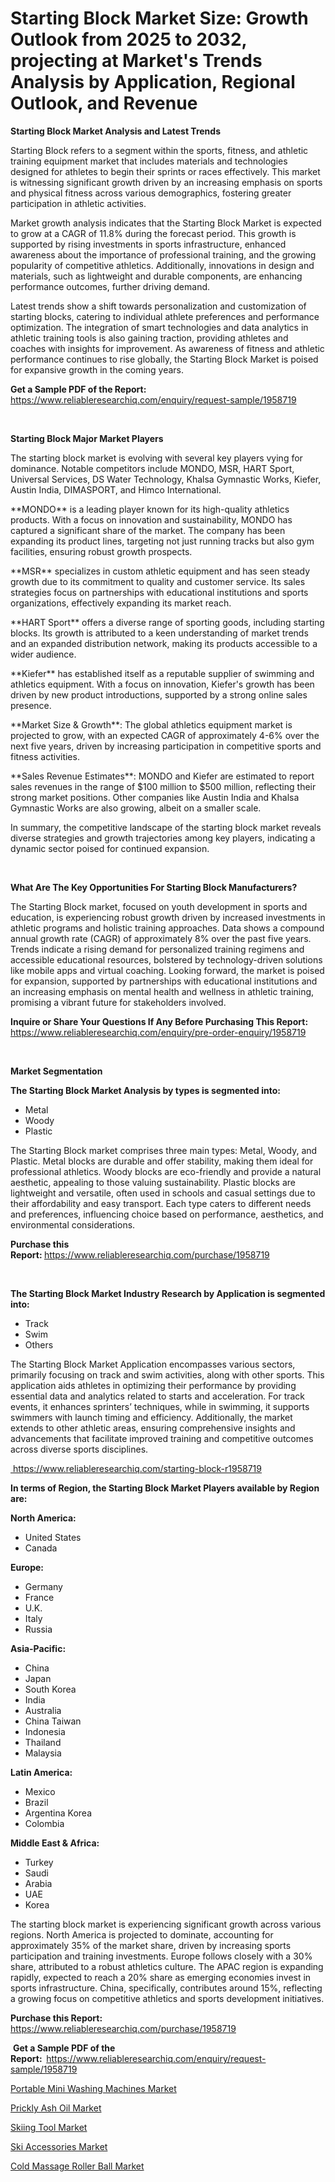 <p><h1>Starting Block Market Size: Growth Outlook from 2025 to 2032, projecting at Market's Trends Analysis by Application, Regional Outlook, and Revenue</h1></p><p><strong>Starting Block Market Analysis and Latest Trends</strong></p>
<p><p>Starting Block refers to a segment within the sports, fitness, and athletic training equipment market that includes materials and technologies designed for athletes to begin their sprints or races effectively. This market is witnessing significant growth driven by an increasing emphasis on sports and physical fitness across various demographics, fostering greater participation in athletic activities.</p><p>Market growth analysis indicates that the Starting Block Market is expected to grow at a CAGR of 11.8% during the forecast period. This growth is supported by rising investments in sports infrastructure, enhanced awareness about the importance of professional training, and the growing popularity of competitive athletics. Additionally, innovations in design and materials, such as lightweight and durable components, are enhancing performance outcomes, further driving demand.</p><p>Latest trends show a shift towards personalization and customization of starting blocks, catering to individual athlete preferences and performance optimization. The integration of smart technologies and data analytics in athletic training tools is also gaining traction, providing athletes and coaches with insights for improvement. As awareness of fitness and athletic performance continues to rise globally, the Starting Block Market is poised for expansive growth in the coming years.</p></p>
<p><strong>Get a Sample PDF of the Report:&nbsp;</strong> <a href="https://www.reliableresearchiq.com/enquiry/request-sample/1958719?utm_campaign=104&utm_medium=2&utm_source=Github&utm_content=ia&utm_term=04042025&utm_id=starting-block">https://www.reliableresearchiq.com/enquiry/request-sample/1958719</a></p>
<p>&nbsp;</p>
<p><strong>Starting Block Major Market Players</strong></p>
<p><p>The starting block market is evolving with several key players vying for dominance. Notable competitors include MONDO, MSR, HART Sport, Universal Services, DS Water Technology, Khalsa Gymnastic Works, Kiefer, Austin India, DIMASPORT, and Himco International.</p><p>**MONDO** is a leading player known for its high-quality athletics products. With a focus on innovation and sustainability, MONDO has captured a significant share of the market. The company has been expanding its product lines, targeting not just running tracks but also gym facilities, ensuring robust growth prospects.</p><p>**MSR** specializes in custom athletic equipment and has seen steady growth due to its commitment to quality and customer service. Its sales strategies focus on partnerships with educational institutions and sports organizations, effectively expanding its market reach.</p><p>**HART Sport** offers a diverse range of sporting goods, including starting blocks. Its growth is attributed to a keen understanding of market trends and an expanded distribution network, making its products accessible to a wider audience.</p><p>**Kiefer** has established itself as a reputable supplier of swimming and athletics equipment. With a focus on innovation, Kiefer's growth has been driven by new product introductions, supported by a strong online sales presence.</p><p>**Market Size & Growth**: The global athletics equipment market is projected to grow, with an expected CAGR of approximately 4-6% over the next five years, driven by increasing participation in competitive sports and fitness activities.</p><p>**Sales Revenue Estimates**: MONDO and Kiefer are estimated to report sales revenues in the range of $100 million to $500 million, reflecting their strong market positions. Other companies like Austin India and Khalsa Gymnastic Works are also growing, albeit on a smaller scale.</p><p>In summary, the competitive landscape of the starting block market reveals diverse strategies and growth trajectories among key players, indicating a dynamic sector poised for continued expansion.</p></p>
<p>&nbsp;</p>
<p><strong>What Are The Key Opportunities For Starting Block Manufacturers?</strong></p>
<p><p>The Starting Block market, focused on youth development in sports and education, is experiencing robust growth driven by increased investments in athletic programs and holistic training approaches. Data shows a compound annual growth rate (CAGR) of approximately 8% over the past five years. Trends indicate a rising demand for personalized training regimens and accessible educational resources, bolstered by technology-driven solutions like mobile apps and virtual coaching. Looking forward, the market is poised for expansion, supported by partnerships with educational institutions and an increasing emphasis on mental health and wellness in athletic training, promising a vibrant future for stakeholders involved.</p></p>
<p><strong>Inquire or Share Your Questions If Any Before Purchasing This Report:</strong> <a href="https://www.reliableresearchiq.com/enquiry/pre-order-enquiry/1958719?utm_campaign=104&utm_medium=2&utm_source=Github&utm_content=ia&utm_term=04042025&utm_id=starting-block">https://www.reliableresearchiq.com/enquiry/pre-order-enquiry/1958719</a></p>
<p>&nbsp;</p>
<p><strong>Market Segmentation</strong></p>
<p><strong>The Starting Block Market Analysis by types is segmented into:</strong></p>
<p><ul><li>Metal</li><li>Woody</li><li>Plastic</li></ul></p>
<p><p>The Starting Block market comprises three main types: Metal, Woody, and Plastic. Metal blocks are durable and offer stability, making them ideal for professional athletics. Woody blocks are eco-friendly and provide a natural aesthetic, appealing to those valuing sustainability. Plastic blocks are lightweight and versatile, often used in schools and casual settings due to their affordability and easy transport. Each type caters to different needs and preferences, influencing choice based on performance, aesthetics, and environmental considerations.</p></p>
<p><strong>Purchase this Report:&nbsp;</strong><a href="https://www.reliableresearchiq.com/purchase/1958719?utm_campaign=104&utm_medium=2&utm_source=Github&utm_content=ia&utm_term=04042025&utm_id=starting-block">https://www.reliableresearchiq.com/purchase/1958719</a></p>
<p>&nbsp;</p>
<p><strong>The Starting Block Market Industry Research by Application is segmented into:</strong></p>
<p><ul><li>Track</li><li>Swim</li><li>Others</li></ul></p>
<p><p>The Starting Block Market Application encompasses various sectors, primarily focusing on track and swim activities, along with other sports. This application aids athletes in optimizing their performance by providing essential data and analytics related to starts and acceleration. For track events, it enhances sprinters’ techniques, while in swimming, it supports swimmers with launch timing and efficiency. Additionally, the market extends to other athletic areas, ensuring comprehensive insights and advancements that facilitate improved training and competitive outcomes across diverse sports disciplines.</p></p>
<p><a href="https://www.reliableresearchiq.com/starting-block-r1958719?utm_campaign=104&utm_medium=2&utm_source=Github&utm_content=ia&utm_term=04042025&utm_id=starting-block">&nbsp;https://www.reliableresearchiq.com/starting-block-r1958719</a></p>
<p><strong>In terms of Region, the Starting Block Market Players available by Region are:</strong></p>
<p>
    <p> <strong> North America: </strong>
        <ul>
            <li>United States</li>
            <li>Canada</li>
        </ul>
        </p> 
    <p> <strong> Europe: </strong>
        <ul>
            <li>Germany</li>
            <li>France</li>
            <li>U.K.</li>
            <li>Italy</li>
            <li>Russia</li>
        </ul>
        </p> 
    <p> <strong> Asia-Pacific: </strong>
        <ul>
            <li>China</li>
            <li>Japan</li>
            <li>South Korea</li>
            <li>India</li>
            <li>Australia</li>
            <li>China Taiwan</li>
            <li>Indonesia</li>
            <li>Thailand</li>
            <li>Malaysia</li>
        </ul>
        </p> 
    <p> <strong> Latin America: </strong>
        <ul>
            <li>Mexico</li>
            <li>Brazil</li>
            <li>Argentina Korea</li>
            <li>Colombia</li>
        </ul>
        </p> 
    <p> <strong> Middle East & Africa: </strong>
        <ul>
            <li>Turkey</li>
            <li>Saudi</li>
            <li>Arabia</li>
            <li>UAE</li>
            <li>Korea</li>
        </ul>
    </p>
    </p>
<p><p>The starting block market is experiencing significant growth across various regions. North America is projected to dominate, accounting for approximately 35% of the market share, driven by increasing sports participation and training investments. Europe follows closely with a 30% share, attributed to a robust athletics culture. The APAC region is expanding rapidly, expected to reach a 20% share as emerging economies invest in sports infrastructure. China, specifically, contributes around 15%, reflecting a growing focus on competitive athletics and sports development initiatives.</p></p>
<p><strong>Purchase this Report: </strong><a href="https://www.reliableresearchiq.com/purchase/1958719?utm_campaign=104&utm_medium=2&utm_source=Github&utm_content=ia&utm_term=04042025&utm_id=starting-block">https://www.reliableresearchiq.com/purchase/1958719</a></p>
<p>&nbsp;<strong>Get a Sample PDF of the Report:&nbsp;&nbsp;</strong><a href="https://www.reliableresearchiq.com/enquiry/request-sample/1958719?utm_campaign=104&utm_medium=2&utm_source=Github&utm_content=ia&utm_term=04042025&utm_id=starting-block">https://www.reliableresearchiq.com/enquiry/request-sample/1958719</a></p>
<p><strong></strong></p>
<p><p><a href="https://github.com/evraltandre36/Market-Research-Report-List-1/blob/main/portable-mini-washing-machines-market.md?utm_campaign=104&utm_medium=2&utm_source=Github&utm_content=ia&utm_term=04042025&utm_id=starting-block">Portable Mini Washing Machines Market</a></p><p><a href="https://github.com/hoppeellia6b/Market-Research-Report-List-1/blob/main/prickly-ash-oil-market.md?utm_campaign=104&utm_medium=2&utm_source=Github&utm_content=ia&utm_term=04042025&utm_id=starting-block">Prickly Ash Oil Market</a></p><p><a href="https://github.com/coricnzati/Market-Research-Report-List-1/blob/main/skiing-tool-market.md?utm_campaign=104&utm_medium=2&utm_source=Github&utm_content=ia&utm_term=04042025&utm_id=starting-block">Skiing Tool Market</a></p><p><a href="https://github.com/cavushjla/Market-Research-Report-List-1/blob/main/ski-accessories-market.md?utm_campaign=104&utm_medium=2&utm_source=Github&utm_content=ia&utm_term=04042025&utm_id=starting-block">Ski Accessories Market</a></p><p><a href="https://github.com/kleyderoomes/Market-Research-Report-List-1/blob/main/cold-massage-roller-ball-market.md?utm_campaign=104&utm_medium=2&utm_source=Github&utm_content=ia&utm_term=04042025&utm_id=starting-block">Cold Massage Roller Ball Market</a></p></p>
